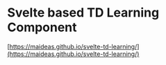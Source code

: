 # Svelte based TD Learning Component

[https://maideas.github.io/svelte-td-learning/](https://maideas.github.io/svelte-td-learning/)

